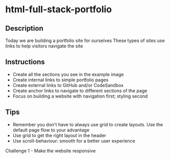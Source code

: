 # html-full-stack-portfolio

## Description 
Today we are building a portfolio site for ourselves These types of sites use links to help visitors navigate the site 
## Instructions 
- Create all the sections you see in the example image 
- Create internal links to simple portfolio pages 
- Create external links to GitHub and/or CodeSandbox 
- Create anchor links to navigate to different sections of the page 
- Focus on building a website with navigation first; styling second 

## Tips 
- Remember you don't have to always use grid to create layouts. Use the default page flow to your advantage 
- Use grid to get the right layout in the header 
- Use scroll-behaviour: smooth for a better user experience 

Challenge 1 - Make the website responsive
